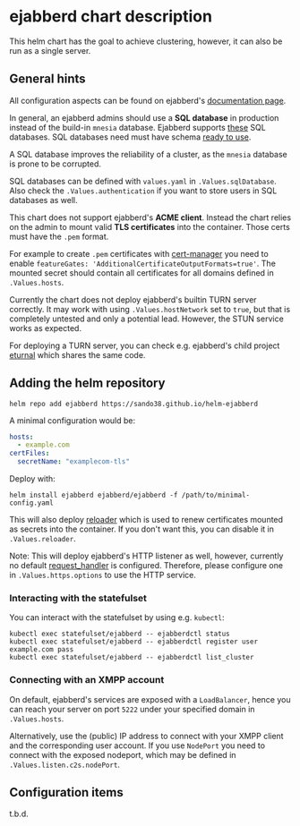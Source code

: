 # ejabberd chart description

This helm chart has the goal to achieve clustering, however, it can also be run
as a single server.

## General hints

All configuration aspects can be found on ejabberd's [documentation page](https://docs.ejabberd.im/admin/configuration/).

In general, an ejabberd admins should use a **SQL database** in production
instead of the build-in `mnesia` database. Ejabberd supports [these](https://docs.ejabberd.im/admin/configuration/database/)
SQL databases. SQL databases need must have schema [ready to use](https://docs.ejabberd.im/admin/configuration/database/#database-schema).

A SQL database improves the reliability of a cluster, as the `mnesia` database
is prone to be corrupted.

SQL databases can be defined with `values.yaml` in `.Values.sqlDatabase`. Also
check the `.Values.authentication` if you want to store users in SQL databases
as well.

This chart does not support ejabberd's **ACME client**. Instead the chart relies
on the admin to mount valid **TLS certificates** into the container. Those certs
must have the `.pem` format.

For example to create `.pem` certificates with [cert-manager](https://cert-manager.io/docs/usage/certificate/#additional-certificate-output-formats)
you need to enable `featureGates: 'AdditionalCertificateOutputFormats=true'`.
The mounted secret should contain all certificates for all domains defined in
`.Values.hosts`.

Currently the chart does not deploy ejabberd's builtin TURN server correctly. It
may work with using `.Values.hostNetwork` set to `true`, but that is completely
untested and only a potential lead. However, the STUN service works as expected.

For deploying a TURN server, you can check e.g. ejabberd's child project
[eturnal](https://github.com/processone/eturnal) which shares the same code.

## Adding the helm repository

    helm repo add ejabberd https://sando38.github.io/helm-ejabberd

A minimal configuration would be:

```yaml
hosts:
  - example.com
certFiles:
  secretName: "examplecom-tls"
```

Deploy with:

    helm install ejabberd ejabberd/ejabberd -f /path/to/minimal-config.yaml

This will also deploy [reloader](https://github.com/stakater/Reloader) which is
used to renew certificates mounted as secrets into the container. If you don't
want this, you can disable it in `.Values.reloader`.

Note: This will deploy ejabberd's HTTP listener as well, however, currently no
default [request_handler](https://docs.ejabberd.im/admin/configuration/listen-options/#request-handlers)
is configured. Therefore, please configure one in `.Values.https.options` to use
the HTTP service.

### Interacting with the statefulset

You can interact with the statefulset by using e.g. `kubectl`:

```shell
kubectl exec statefulset/ejabberd -- ejabberdctl status
kubectl exec statefulset/ejabberd -- ejabberdctl register user example.com pass
kubectl exec statefulset/ejabberd -- ejabberdctl list_cluster
```

### Connecting with an XMPP account

On default, ejabberd's services are exposed with a `LoadBalancer`, hence you can
reach your server on port `5222` under your specified domain in `.Values.hosts`.

Alternatively, use the (public) IP address to connect with your XMPP client and
the corresponding user account. If you use `NodePort` you need to connect with
the exposed nodeport, which may be defined in `.Values.listen.c2s.nodePort`.

## Configuration items

t.b.d.
